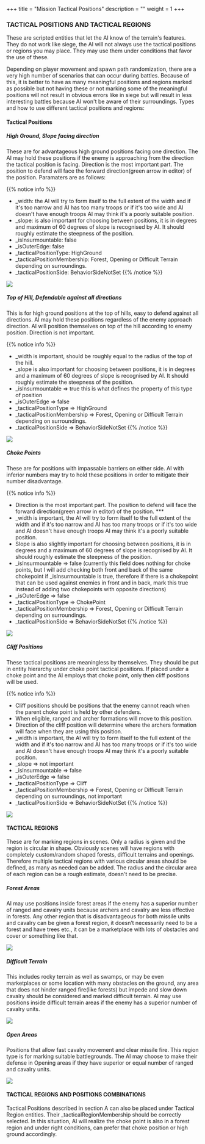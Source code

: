 +++
title = "Mission Tactical Positions"
description = ""
weight = 1
+++

### TACTICAL POSITIONS AND TACTICAL REGIONS

These are scripted entities that let the AI know of the terrain's features. They do not work like siege, the AI will not always use the tactical positions or regions you may place. They may use them under conditions that favor the use of these. 

Depending on player movement and spawn path randomization, there are a very high number of scenarios that can occur during battles. Because of this, it is better to have as many meaningful positions and regions marked as possible but not having these or not marking some of the meaningful positions will not result in obvious errors like in siege but will result in less interesting battles because AI won't be aware of their surroundings. Types and how to use different tactical positions and regions:

#### Tactical Positions
##### High Ground, Slope facing direction

These are for advantageous high ground positions facing one direction. The AI may hold these positions if the enemy is approaching from the direction the tactical position is facing.
Direction is the most important part. The position to defend will face the forward direction(green arrow in editor) of the position. Paramaters are as follows:

{{% notice info %}}
* _width: the AI will try to form itself to the full extent of the width and if it's too narrow and AI has too many troops or if it's too wide and AI doesn't have enough troops AI may think it's a poorly suitable position.
* _slope: is also important for choosing between positions, it is in degrees and maximum of 60 degrees of slope is recognised by AI. It should roughly estimate the steepness of the position.
* _isInsurmountable: false
* _isOuterEdge: false
* _tacticalPositionType: HighGround
* _tacticalPositionMembership: Forest, Opening or Difficult Terrain depending on surroundings.
* _tacticalPositionSide: BehaviorSideNotSet
{{% /notice %}}

![](/img/tactical_positions/1.png)

##### Top of Hill, Defendable against all directions

This is for high ground positions at the top of hills, easy to defend against all directions. AI may hold these positions regardless of the enemy approach direction. AI will position themselves on top of the hill according to enemy position. Direction is not important. 

{{% notice info %}}
* _width is important, should be roughly equal to the radius of the top of the hill.
* _slope is also important for choosing between positions, it is in degrees and a maximum of 60 degrees of slope is recognised by AI. It should roughly estimate the steepness of the position.
* _isInsurmountable => true	this is what defines the property of this type of position
* _isOuterEdge => false
* _tacticalPositionType => HighGround
* _tacticalPositionMembership => Forest, Opening or Difficult Terrain depending on surroundings.
* _tacticalPositionSide => BehaviorSideNotSet
{{% /notice %}}

![](/img/tactical_positions/2.png)

##### Choke Points

These are for positions with impassable barriers on either side. AI with inferior numbers may try to hold these positions in order to mitigate their number disadvantage.

{{% notice info %}}
* Direction is the most important part. The position to defend will face the forward direction(green arrow in editor) of the position. ***
* _width is important, the AI will try to form itself to the full extent of the width and if it's too narrow and AI has too many troops or if it's too wide and AI doesn't have enough troops AI may think it's a poorly suitable position.
* Slope is also slightly important for choosing between positions, it is in degrees and a maximum of 60 degrees of slope is recognised by AI. It should roughly estimate the steepness of the position.
* _isInsurmountable => false	(currently this field does nothing for choke points, but I will add checking both front and back of the same chokepoint if _isInsurmountable is true, therefore if there is a chokepoint that can be used against enemies in front and in back, mark this true instead of adding two chokepoints with opposite directions)
* _isOuterEdge => false
* _tacticalPositionType => ChokePoint
* _tacticalPositionMembership => Forest, Opening or Difficult Terrain depending on surroundings.
* _tacticalPositionSide => BehaviorSideNotSet
{{% /notice %}}

![](/img/tactical_positions/3.png)

##### Cliff Positions

These tactical positions are meaningless by themselves. They should be put in entity hierarchy under choke point tactical positions. If placed under a choke point and the AI employs that choke point, only then cliff positions will be used. 

{{% notice info %}}
* Cliff positions should be positions that the enemy cannot reach when the parent choke point is held by other defenders.
* When eligible, ranged and archer formations will move to this position.
* Direction of the cliff position will determine where the archers formation will face when they are using this position.
* _width is important, the AI will try to form itself to the full extent of the width and if it's too narrow and AI has too many troops or if it's too wide and AI doesn't have enough troops AI may think it's a poorly suitable position.
* _slope => not important
* _isInsurmountable => false
* _isOuterEdge => false
* _tacticalPositionType => Cliff
* _tacticalPositionMembership => Forest, Opening or Difficult Terrain depending on surroundings, not important
* _tacticalPositionSide => BehaviorSideNotSet
{{% /notice %}}

![](/img/tactical_positions/4.png)

#### TACTICAL REGIONS

These are for marking regions in scenes. Only a radius is given and the region is circular in shape. Obviously scenes will have regions with completely custom/random shaped forests, difficult terrains and openings. Therefore multiple tactical regions with various circular areas should be defined, as many as needed can be added. The radius and the circular area of each region can be a rough estimate, doesn't need to be precise.

##### Forest Areas

AI may use positions inside forest areas if the enemy has a superior number of ranged and cavalry units because archers and cavalry are less effective in forests. Any other region that is disadvantageous for both missile units and cavalry can be given a forest region, it doesn’t necessarily need to be a forest and have trees etc., it can be a marketplace with lots of obstacles and cover or something like that.

![](/img/tactical_positions/5.png)

##### Difficult Terrain

This includes rocky terrain as well as swamps, or may be even marketplaces or some location with many obstacles on the ground, any area that does not hinder ranged fire(like forests) but impede and slow down cavalry should be considered and marked difficult terrain. AI may use positions inside difficult terrain areas if the enemy has a superior number of cavalry units.

![](/img/tactical_positions/6.png)

##### Open Areas

Positions that allow fast cavalry movement and clear missile fire. This region type is for marking suitable battlegrounds. The AI may choose to make their defense in Opening areas if they have superior or equal number of ranged and cavalry units.

![](/img/tactical_positions/7.png)

#### TACTICAL REGIONS AND POSITIONS COMBINATIONS

Tactical Positions described in section A can also be placed under Tactical Region entities. Their _tacticalRegionMembership should be correctly selected. In this situation, AI will realize the choke point is also in a forest region and under right conditions, can prefer that choke position or high ground accordingly.
